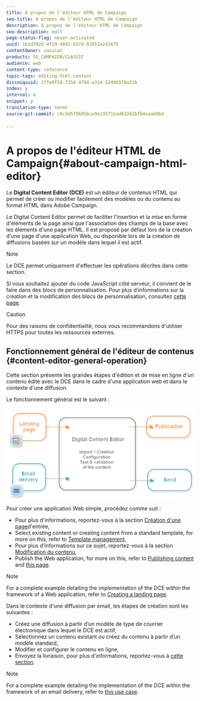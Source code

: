 ```yaml
---
title: A propos de l'éditeur HTML de Campaign
seo-title: A propos de l'éditeur HTML de Campaign
description: A propos de l'éditeur HTML de Campaign
seo-description: null
page-status-flag: never-activated
uuid: 1b1d392d-4f19-4092-b57d-02051a242675
contentOwner: sauviat
products: SG_CAMPAIGN/CLASSIC
audience: web
content-type: reference
topic-tags: editing-html-content
discoiquuid: 1ffe9f58-7258-4794-a314-524065f8a33b
index: y
internal: n
snippet: y
translation-type: tm+mt
source-git-commit: c9c9d5f96856ce9e19571bad032d2bf04eaa60bd

---
```



# A propos de l&#39;éditeur HTML de Campaign{#about-campaign-html-editor}

Le **Digital Content Editor (DCE)** est un éditeur de contenus HTML qui permet de créer ou modifier facilement des modèles ou du contenu au format HTML dans Adobe Campaign.

Le Digital Content Editor permet de faciliter l&#39;insertion et la mise en forme d&#39;éléments de la page ainsi que l&#39;association des champs de la base avec les éléments d&#39;une page HTML. Il est proposé par défaut lors de la création d&#39;une page d&#39;une application Web, ou disponible lors de la création de diffusions basées sur un modèle dans lequel il est actif.

>[!NOTE]
>
>Le DCE permet uniquement d&#39;effectuer les opérations décrites dans cette section.
>
>Si vous souhaitez ajouter du code JavaScript côté serveur, il convient de le faire dans des blocs de personnalisation. Pour plus d’informations sur la création et la modification des blocs de personnalisation, consultez [cette page](../../delivery/using/personalization-blocks.md).

>[!CAUTION]
>
>Pour des raisons de confidentialité, nous vous recommandons d&#39;utiliser HTTPS pour toutes les ressources externes.

## Fonctionnement général de l&#39;éditeur de contenus {#content-editor-general-operation}

Cette section présente les grandes étapes d&#39;édition et de mise en ligne d&#39;un contenu édité avec le DCE dans le cadre d&#39;une application web et dans le contexte d&#39;une diffusion.

Le fonctionnement général est le suivant :

![](assets/dce_schema.png)

Pour créer une application Web simple, procédez comme suit :

* Pour plus d&#39;informations, reportez-vous à la section [Création d&#39;une page](../../web/using/creating-a-landing-page.md)d&#39;entrée,
* Select existing content or creating content from a standard template, for more on this, refer to [Template management](../../web/using/template-management.md),
* Pour plus d’informations sur ce sujet, reportez-vous à la section [Modification du contenu](../../web/using/editing-content.md),
* Publish the Web application, for more on this, refer to [Publishing content](../../web/using/creating-a-landing-page.md#step-3---publishing-content) and [this page](../../web/using/publishing-a-web-form.md#managing-web-forms-delivery-and-tracking).

>[!NOTE]
>
>For a complete example detailing the implementation of the DCE within the framework of a Web application, refer to [Creating a landing page](../../web/using/creating-a-landing-page.md).

Dans le contexte d&#39;une diffusion par email, les étapes de création sont les suivantes :

* Créez une diffusion à partir d’un modèle de type de courrier électronique dans lequel le DCE est actif,
* Sélectionnez un contenu existant ou créez du contenu à partir d’un modèle standard,
* Modifier et configurer le contenu en ligne,
* Envoyez la livraison, pour plus d&#39;informations, reportez-vous à [cette section](../../delivery/using/communication-channels.md).

>[!NOTE]
>
>For a complete example detailing the implementation of the DCE within the framework of an email delivery, refer to [this use case](../../web/using/use-case--creating-an-email-delivery.md).

